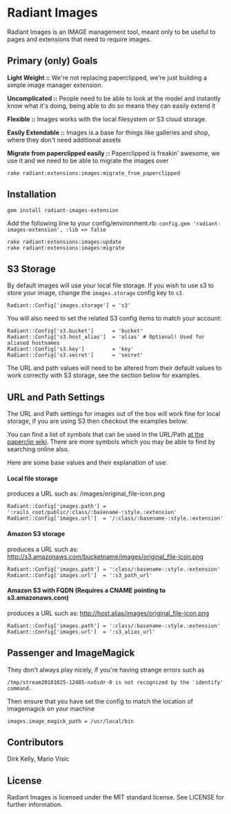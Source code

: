 # Radiant Images

Radiant Images is an IMAGE management tool, meant only to be useful to pages and extensions that need to require images.

## Primary (only) Goals

**Light Weight ::** We're not replacing paperclipped, we're just building a simple image manager extension.

**Uncomplicated ::** People need to be able to look at the model and instantly know what it's doing, being able to do so means they can easily extend it

**Flexible ::** Images works with the local filesystem or S3 cloud storage.

**Easily Extendable ::** Images is a base for things like galleries and shop, where they don't need additional assets

**Migrate from paperclipped easily ::** Paperclipped is freakin' awesome, we use it and we need to be able to migrate the images over

    rake radiant:extensions:images:migrate_from_paperclipped

## Installation

    gem install radiant-images-extension
    
Add the following line to your config/environment.rb: 
`config.gem 'radiant-images-extension', :lib => false`
    
    rake radiant:extensions:images:update
    rake radiant:extensions:images:migrate

## S3 Storage

By default images will use your local file storage. If you wish to use s3 to store your image, change the `images.storage` config key to `s3`.

    Radiant::Config['images.storage'] = 's3'

You will also need to set the related S3 config items to match your account:

    Radiant::Config['s3.bucket']      = 'bucket'
    Radiant::Config['s3.host_alias']  = 'alias' # Optional! Used for aliased hostnames
    Radiant::Config['s3.key']         = 'key'
    Radiant::Config['s3.secret']      = 'secret'

The URL and path values will need to be altered from their default values to work correctly with S3 storage, see the section below for examples.

## URL and Path Settings

The URL and Path settings for images out of the box will work fine for local storage, if you are using S3 then checkout the examples below:

You can find a list of symbols that can be used in the URL/Path [at the paperclip wiki](http://github.com/thoughtbot/paperclip/wiki/interpolations). There are more symbols which you may be able to find by searching online also.

Here are some base values and their explanation of use:

#### Local file storage

produces a URL such as: /images/original_file-icon.png

    Radiant::Config['images.path'] = ':rails_root/public/:class/:basename-:style.:extension'
    Radiant::Config['images.url']  = '/:class/:basename-:style.:extension'

#### Amazon S3 storage

produces a URL such as: http://s3.amazonaws.com/bucketname/images/original_file-icon.png

    Radiant::Config['images.path'] = ':class/:basename-:style.:extension'
    Radiant::Config['images.url']  = ':s3_path_url'

#### Amazon S3 with FQDN (Requires a CNAME pointing to s3.amazonaws.com)

produces a URL such as: http://host.alias/images/original_file-icon.png

    Radiant::Config['images.path'] = ':class/:basename-:style.:extension'
    Radiant::Config['images.url']  = ':s3_alias_url'

## Passenger and ImageMagick

They don't always play nicely, if you're having strange errors such as

    /tmp/stream20101025-12485-nx6sdr-0 is not recognized by the 'identify' command.
     
Then ensure that you have set the config to match the location of imagemagick on your machine

    images.image_magick_path = /usr/local/bin

## Contributors

Dirk Kelly, Mario Visic

## License

Radiant Images is licensed under the MIT standard license. See LICENSE for further information.